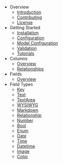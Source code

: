 - Overview
    - [Introduction](/docs/introduction)
    - [Contributing](/docs/contributing)
    - [License](/docs/license)
- Getting Started
    - [Installation](/docs/installation)
    - [Configuration](/docs/configuration)
    - [Model Configuration](/docs/model-configuration)
    - [Validation](/docs/validation)
    - [Tutorials](/docs/tutorials)
- Columns
    - [Overview](/docs/columns)
    - [Relationships](/docs/relationship-columns)
- Fields
    - [Overview](/docs/fields)
- Field Types
    - [Key](/docs/field-type-key)
    - [Text](/docs/field-type-text)
    - [TextArea](/docs/field-type-textarea)
    - [WYSIWYG](/docs/field-type-wysiwyg)
    - [Markdown](/docs/field-type-markdown)
    - [Relationship](/docs/field-type-relationship)
    - [Number](/docs/field-type-number)
    - [Bool](/docs/field-type-bool)
    - [Enum](/docs/field-type-enum)
    - [Date](/docs/field-type-date)
    - [Time](/docs/field-type-time)
    - [Datetime](/docs/field-type-datetime)
    - [Image](/docs/field-type-image)
    - [Color](/docs/field-type-color)
